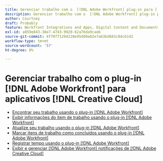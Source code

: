 ```yaml
---
title: Gerenciar trabalho com o  [!DNL Adobe Workfront] plug-in para [!DNL Creative Cloud] Aplicativos
description: Gerenciar trabalho com o  [!DNL Adobe Workfront] plug-in para [!DNL Creative Cloud] Aplicativos
author: Courtney
draft: Probably
feature: Workfront Integrations and Apps, Digital Content and Documents
exl-id: a859e843-38e7-4743-9920-62a76da9caeb
source-git-commit: 4f70f71294228e95d09a02e7a63bd683c04c6142
workflow-type: tm+mt
source-wordcount: '57'
ht-degree: 0%

---
```


# Gerenciar trabalho com o plug-in [!DNL Adobe Workfront] para aplicativos [!DNL Creative Cloud]

* [Encontrar seu trabalho usando o plug-in [!DNL Adobe Workfront] ](/help/quicksilver/workfront-integrations-and-apps/adobe-workfront-for-creative-cloud/wf-cc-find-work.md)
* [Exibir informações do item de trabalho usando o plug-in [!DNL Adobe Workfront] ](/help/quicksilver/workfront-integrations-and-apps/adobe-workfront-for-creative-cloud/wf-cc-view-work-info.md)
* [Atualize seu trabalho usando o plug-in [!DNL Adobe Workfront] ](/help/quicksilver/workfront-integrations-and-apps/adobe-workfront-for-creative-cloud/wf-cc-update.md)
* [Marcar itens de trabalho como concluídos usando o plug-in  [!DNL Adobe Workfront] ](/help/quicksilver/workfront-integrations-and-apps/adobe-workfront-for-creative-cloud/wf-cc-complete.md)
* [Registrar tempo usando o plug-in [!DNL Adobe Workfront] ](/help/quicksilver/workfront-integrations-and-apps/adobe-workfront-for-creative-cloud/wf-cc-log-time.md)
* [Exibir e gerenciar [!DNL Adobe Workfront] notificações de [!DNL Adobe Creative Cloud]](/help/quicksilver/workfront-integrations-and-apps/adobe-workfront-for-creative-cloud/wf-cc-notifications.md)
